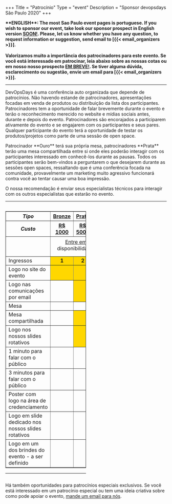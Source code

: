 +++
Title = "Patrocínio"
Type = "event"
Description = "Sponsor devopsdays São Paulo 2020"
+++

<b>
**ENGLISH**: The most Sao Paulo event pages is portuguese. If you wish to sponsor our event, take look our sponsor prospect in English version <a href="">SOON!</a>. Please, let us know whether you have any question, to request information or suggestion, send email to [{{< email_organizers >}}].
</b>
<br />
<br />
<b>
Valorizamos muito a importância dos patrocinadores para este evento. Se você está interessado em patrocinar, leia abaixo sobre as nossas cotas ou em nosso nosso prospecto <a href="">EM BREVE!</a>. Se tiver alguma dúvida, esclarecimento ou sugestão, envie um email para [{{< email_organizers >}}].
</b>

<hr>

DevOpsDays é uma conferência auto organizada que depende de patrocínios. Não havendo estande de patrocinadores, apresentações focadas em venda de produtos ou distribuição da lista dos participantes. Patrocinadores tem a oportunidade de falar brevemente durante o evento e terão o reconhecimento merecido no website e mídias sociais antes, durante e depois do evento. Patrocinadores são encorajados a participarem ativamente do evento e se engajarem com os participantes e seus pares. Qualquer participante do evento terá a oportunidade de testar os produtos/projetos como parte de uma sessão de open space.

<p>
Patrocinador **Ouro** terá sua própria mesa, patrocinadores **Prata** terão uma mesa compartilhada entre si onde eles poderão interagir com os participantes interessado em conhecê-los durante as pausas. Todos os participantes serão bem-vindos a perguntarem o que desejarem durante as sessões open spaces, ressaltando que é uma conferência focada na comunidade, provavelmente um marketing muito agressivo funcionará contra você ao tentar causar uma boa impressão.

<p>
O nossa recomendação é enviar seus especialistas técnicos para interagir com os outros especialistas que estarão no evento.
<p>

<hr/>

<div style="width:100%;overflow:hidden">
    <div style="width:50%;float:left" align="center">
        <table border=1 cellspacing=1>
                <th><center><i>Tipo</i></center></th>
                <th style="width:10%">
                    <center><b><u>Bronze</u></center></b></th>
                <th style="width:10%">
                    <center><b><u>Prata</u></center></b></th>
                <th style="width:10%">
                    <center><b><u>Ouro</u></center></b></th>
                <th style="width:10%">
                    <center><b><u>Platina</u></center></b></th>
            </tr>
            <tr>
                <th><center><i>Custo</i></center></th>
                <th>
                    <center><b><u>R$ 1000</u></center></b></th>
                <th>
                    <center><b><u>R$ 5000</u></center></b></th>
                <th>
                    <center><b><u>R$ 9000</u></center></b></th>
                <th>
                    <center><b><u>R$ 13000</u></center></b></th>
            </tr>
            <tr>
                <td></td>
                <td colspan="4" style="padding: 6px 0 15px 0;text-align: center"><a href="mailto:organizers-sao-paulo-2018@devopsdays.org?subject=DevOpsDays S&atilde;o Paulo - Patroc&iacute;nio">Entre em contato</a> para disponibilidade e pagamento</td>
            </tr>
            <tr>
                <td>Ingressos</td>
                <td bgcolor="gold"><center><strong>1</strong></center></td>
                <td bgcolor="gold"><center><strong>2</strong></center></td>
                <td bgcolor="gold"><center><strong>3</strong></center></td>
                <td bgcolor="gold"><center><strong>5</strong></center></td>
            </tr>
            <tr>
                <td>Logo no site do evento</td>
                <td bgcolor="gold">&nbsp;</td>
                <td bgcolor="gold">&nbsp;</td>
                <td bgcolor="gold">&nbsp;</td>
                <td bgcolor="gold">&nbsp;</td>
            </tr>
            <tr>
                <td>Logo nas comunicações por email</td>
                <td>&nbsp;</td>
                <td bgcolor="gold">&nbsp;</td>
                <td bgcolor="gold">&nbsp;</td>
                <td bgcolor="gold">&nbsp;</td>
            </tr>
            <tr>
                <td>Mesa</td>
                <td>&nbsp;</td>
                <td>&nbsp;</td>
                <td bgcolor="gold">&nbsp;</td>
                <td bgcolor="gold">&nbsp;</td>
            </tr>
            <tr>
                <td>Mesa compartilhada</td>
                <td>&nbsp;</td>
                <td bgcolor="gold">&nbsp;</td>
                <td>&nbsp;</td>
                <td>&nbsp;</td>
            </tr>
            <tr>
                <td>Logo nos nossos slides rotativos</td>
                <td>&nbsp;</td>
                <td bgcolor="gold">&nbsp;</td>
                <td bgcolor="gold">&nbsp;</td>
                <td bgcolor="gold">&nbsp;</td>          
            </tr>
            <tr>
                <td>1 minuto para falar com o público</td>
                <td>&nbsp;</td>
                <td>&nbsp;</td>
                <td bgcolor="gold">&nbsp;</td>
                <td>&nbsp;</td>
            </tr>
            <tr>
                <td>3 minutos para falar com o público</td>
                <td>&nbsp;</td>
                <td>&nbsp;</td>
                <td>&nbsp;</td>
                <td bgcolor="gold">&nbsp;</td>
            </tr>
            <tr>
                <td>Poster com logo na área de credenciamento</td>
                <td>&nbsp;</td>
                <td>&nbsp;</td>
                <td>&nbsp;</td>
                <td bgcolor="gold">&nbsp;</td>
            </tr>
            <tr>
                <td>Logo em slide dedicado nos nossos slides rotativos</td>
                <td>&nbsp;</td>
                <td>&nbsp;</td>
                <td>&nbsp;</td>
                <td bgcolor="gold">&nbsp;</td>
            </tr>
            <tr>
                <td>Logo em um dos brindes do evento - a ser definido</td>
                <td>&nbsp;</td>
                <td>&nbsp;</td>
                <td>&nbsp;</td>
                <td bgcolor="gold">&nbsp;</td>
            </tr>
        </table>
    <hr/>
    </div>
</div>
<p>
Há também oportunidades para patrocínios especiais exclusivos. Se você está interessado em um patrocínio especial ou tem uma ideia criativa sobre como pode apoiar o evento, <a href="mailto:organizers-sao-paulo-2020@devopsdays.org?subject=DevOpsDays S&atilde;o Paulo - Patroc&iacute;nio">mande um email para nós</a>.</p>
